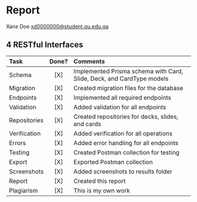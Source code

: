 # Report
 
Xane Doe xd0000000@student.qu.edu.qa
 
## 4 RESTful Interfaces

| Task | Done? | Comments |
|:-----|:-----:|:---------|
| Schema | [X] | Implemented Prisma schema with Card, Slide, Deck, and CardType models |
| Migration | [X] | Created migration files for the database |
| Endpoints | [X] | Implemented all required endpoints |
| Validation | [X] | Added validation for all endpoints |
| Repositories | [X] | Created repositories for decks, slides, and cards |
| Verification | [X] | Added verification for all operations |
| Errors | [X] | Added error handling for all endpoints |
| Testing | [X] | Created Postman collection for testing |
| Export | [X] | Exported Postman collection |
| Screenshots | [X] | Added screenshots to results folder |
| Report | [X] | Created this report |
| Plagiarism | [X] | This is my own work |
